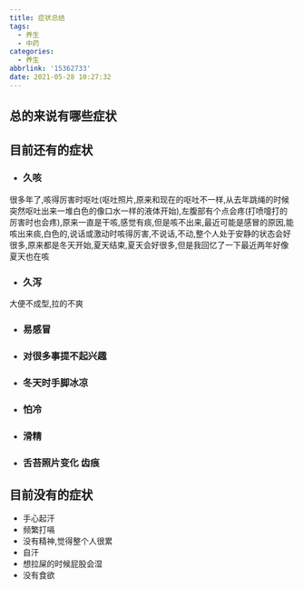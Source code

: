 ```yaml
---
title: 症状总结
tags:
  - 养生
  - 中药
categories:
  - 养生
abbrlink: '15362733'
date: 2021-05-28 10:27:32
---
```


## 总的来说有哪些症状

## 目前还有的症状

- ### 久咳

很多年了,咳得厉害时呕吐(呕吐照片,原来和现在的呕吐不一样,从去年跳绳的时候突然呕吐出来一堆白色的像口水一样的液体开始),左腹部有个点会疼(打喷嚏打的厉害时也会疼),原来一直是干咳,感觉有痰,但是咳不出来,最近可能是感冒的原因,能咳出来痰,白色的,说话或激动时咳得厉害,不说话,不动,整个人处于安静的状态会好很多,原来都是冬天开始,夏天结束,夏天会好很多,但是我回忆了一下最近两年好像夏天也在咳

- ### 久泻

大便不成型,拉的不爽

- ### 易感冒

- ### 对很多事提不起兴趣

- ### 冬天时手脚冰凉

- ### 怕冷

- ### 滑精

- ### 舌苔照片变化 齿痕

## 目前没有的症状

- 手心起汗
- 频繁打嗝
- 没有精神,觉得整个人很累
- 自汗
- 想拉屎的时候屁股会湿
- 没有食欲
